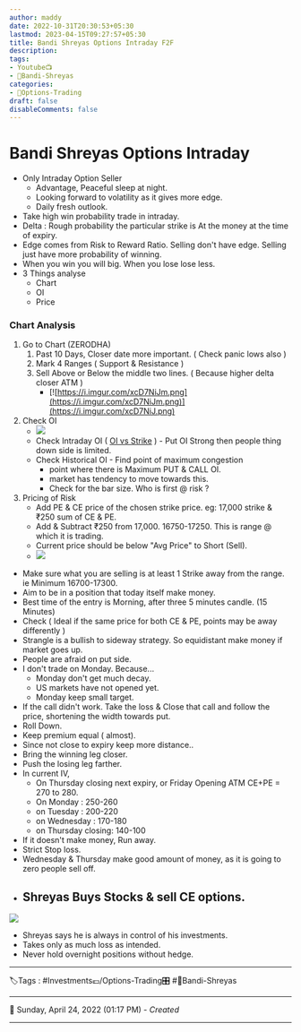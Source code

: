 ```yaml
---
author: maddy
date: 2022-10-31T20:30:53+05:30
lastmod: 2023-04-15T09:27:57+05:30
title: Bandi Shreyas Options Intraday F2F
description: 
tags:
- Youtube📺
- 🧔Bandi-Shreyas 
categories: 
- 🤹Options-Trading
draft: false
disableComments: false
---
```

# Bandi Shreyas Options Intraday
- Only Intraday Option Seller
	- Advantage, Peaceful sleep at night.
	- Looking forward to volatility as it gives more edge.
	- Daily fresh outlook.
- Take high win probability trade in intraday.
- Delta : Rough probability the particular strike is At the money at the time of expiry.
- Edge comes from Risk to Reward Ratio. Selling don't have edge. Selling just have more probability of winning.
-  When you win you will big. When you lose lose less.
- 3 Things analyse
	- Chart
	- OI
	- Price
	
### Chart Analysis
1. Go to Chart (ZERODHA)
	1. Past 10 Days, Closer date more important. ( Check panic lows also )
	2. Mark 4 Ranges ( Support & Resistance )
	3. Sell Above or Below the middle two lines. ( Because higher delta closer ATM )
		- [![https://i.imgur.com/xcD7NiJm.png](https://i.imgur.com/xcD7NiJm.png)](https://i.imgur.com/xcD7NiJ.png)
2. Check OI 
	-  [![](https://i.imgur.com/frD9hrlm.png)](https://i.imgur.com/frD9hrl.png)
	- Check Intraday OI ( [OI vs Strike](https://www.optiontools.in/oianalysis) ) - Put OI Strong then people thing down side is limited.
	- Check Historical OI - Find point of maximum congestion
		-  point where there is Maximum PUT & CALL OI.
		- market has tendency to move towards this.
		- Check for the bar size. Who is first @ risk ?
3. Pricing of Risk
	- Add PE & CE price of the chosen strike price. eg: 17,000 strike & ₹250 sum of CE & PE.
	- Add & Subtract ₹250 from 17,000. 16750-17250. This is range @ which it is trading.
	- Current price should be below "Avg Price" to Short (Sell).
	- ![](https://i.imgur.com/VxrbFcq.png)

-  Make sure what you are selling is at least 1 Strike away from the range. ie Minimum 16700-17300.
- Aim to be in a position that today itself make money.
- Best time of the entry is Morning, after three 5 minutes candle. (15 Minutes)
- Check ( Ideal if the same price for both CE & PE, points may be away differently )
- Strangle is a bullish to sideway strategy. So equidistant make money if market goes up.
- People are afraid on put side.
- I don't trade on Monday. Because...
	- Monday don't get much decay. 
	- US markets have not opened yet.
	- Monday keep small target.
- If the call didn't work. Take the loss & Close that call and follow the price, shortening the width towards put.
- Roll Down.
- Keep premium equal ( almost). 
- Since not close to expiry keep more distance..
- Bring the winning leg closer.
- Push the losing leg farther.
- In current IV, 
	- On Thursday closing next expiry, or Friday Opening ATM CE+PE = 270 to 280.
	- On Monday : 250-260
	- on Tuesday : 200-220
	- on Wednesday : 170-180
	- on Thursday closing: 140-100
- If it doesn't make money, Run away.
- Strict Stop loss.
- Wednesday & Thursday make good amount of money, as it is going to zero people sell off.
- Shreyas Buys Stocks & sell CE options.
	- 
![](https://i.imgur.com/qGo3uDt.png)

- Shreyas says he is always in control of his investments. 
- Takes only as much loss as intended. 
- Never hold overnight positions without hedge.

---
🏷️Tags : #Investments💷/Options-Trading🎛️ #🧔Bandi-Shreyas 

---
📅   Sunday, April 24, 2022  (01:17 PM) - *Created*

---


